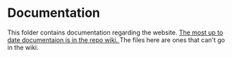 # Documentation

This folder contains documentation regarding the website. 
[The most up to date documentaion is in the repo wiki. ](https://github.com/GeorgiaStateDefenseForce/gasdf.org/wiki)
The files here are ones that can't go in the wiki. 

